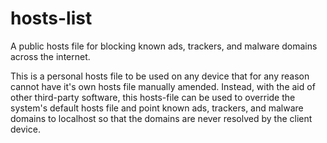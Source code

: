 # hosts-list
A public hosts file for blocking known ads, trackers, and malware domains across the internet.

This is a personal hosts file to be used on any device that for any reason cannot have it's own hosts file manually
amended. Instead, with the aid of other third-party software, this hosts-file can be used to override the system's
default hosts file and point known ads, trackers, and malware domains to localhost so that the domains are never
resolved by the client device.

